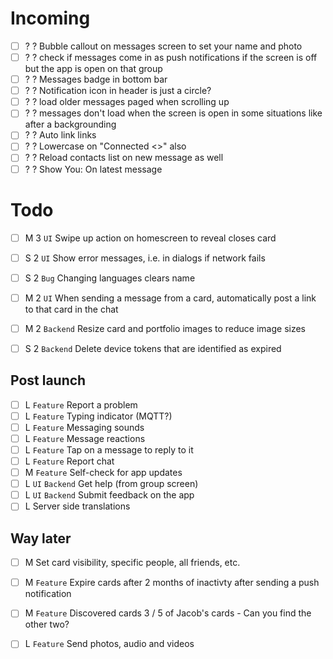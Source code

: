 
Incoming
====

 * [ ] ? ? Bubble callout on messages screen to set your name and photo
 * [ ] ? ? check if messages come in as push notifications if the screen is off but the app is open on that group
 * [ ] ? ? Messages badge in bottom bar
 * [ ] ? ? Notification icon in header is just a circle?
 * [ ] ? ? load older messages paged when scrolling up
 * [ ] ? ? messages don't load when the screen is open in some situations like after a backgrounding
 * [ ] ? ? Auto link links
 * [ ] ? ? Lowercase on "Connected <<Time>>" also
 * [ ] ? ? Reload contacts list on new message as well
 * [ ] ? ? Show You: On latest message

Todo
====

 * [ ] M 3 `UI` Swipe up action on homescreen to reveal closes card

 * [ ] S 2 `UI` Show error messages, i.e. in dialogs if network fails
 * [ ] S 2 `Bug` Changing languages clears name

 * [ ] M 2 `UI` When sending a message from a card, automatically post a link to that card in the chat

 * [ ] M 2 `Backend` Resize card and portfolio images to reduce image sizes
 * [ ] S 2 `Backend` Delete device tokens that are identified as expired

Post launch
-----------

 * [ ] L `Feature` Report a problem
 * [ ] L `Feature` Typing indicator (MQTT?)
 * [ ] L `Feature` Messaging sounds
 * [ ] L `Feature` Message reactions
 * [ ] L `Feature` Tap on a message to reply to it
 * [ ] L `Feature` Report chat
 * [ ] M `Feature` Self-check for app updates
 * [ ] L `UI` `Backend` Get help (from group screen)
 * [ ] L `UI` `Backend` Submit feedback on the app
 * [ ] L Server side translations

Way later
---------

 * [ ] M Set card visibility, specific people, all friends, etc.

 * [ ] M `Feature` Expire cards after 2 months of inactivty after sending a push notification
 * [ ] M `Feature` Discovered cards 3 / 5 of Jacob's cards - Can you find the other two?
 * [ ] L `Feature` Send photos, audio and videos

